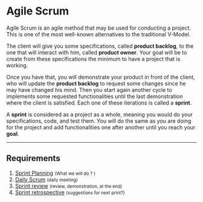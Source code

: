 # Agile Scrum

Agile Scrum is an agile method that may be used for conducting a project. This is one of the most well-known alternatives to the traditional V-Model.

The client will give you some specifications, called **product backlog**, to the one that will interact with him, called **product owner**. Your goal will be to create from these specifications the minimum to have a project that is working.

Once you have that, you will demonstrate your product in front of the client, who will update the **product backlog** to request some changes since he may have changed his mind. Then you start again another cycle to implements some requested functionalities until the last demonstration where the client is satisfied. Each one of these iterations is called a **sprint**.

A **sprint** is considered as a project as a whole, meaning you would do your specifications, code, and test them. You will do the same as you are doing for the project and add functionalities one after another until you reach your **goal**.

<hr class="sl">

## Requirements

1. [Sprint Planning](sprint/planning.md) <small>(What we will do ? )</small>
2. [Daily Scrum](sprint/daily.md) <small>(daily meeting)</small>
3. [Sprint review](sprint/review.md) <small>(review, demonstration, at the end)</small>
4. [Sprint retrospective](sprint/retrospective.md) <small>(suggestions for next print?)</small>